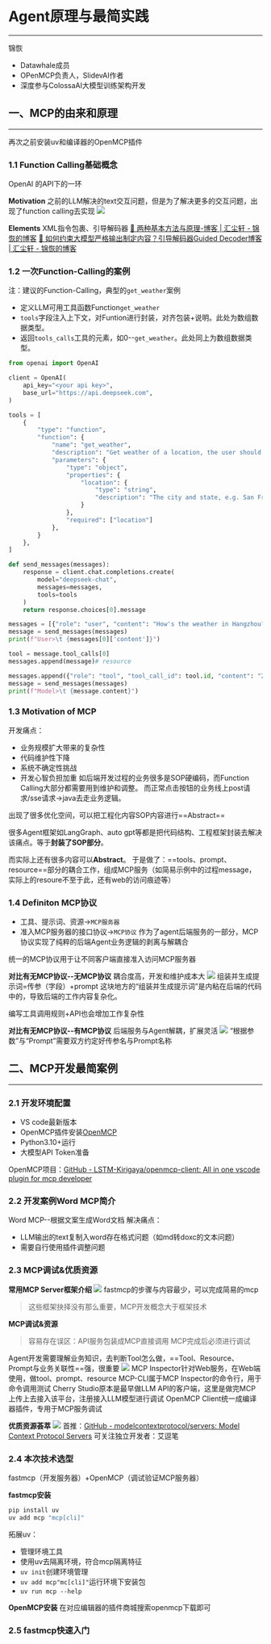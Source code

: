 # Agent原理与最简实践
---
锦恢
- Datawhale成员
- OPenMCP负责人，SlidevAI作者
- 深度参与ColossaAI大模型训练架构开发

## 一、MCP的由来和原理
---
再次之前安装uv和编译器的OpenMCP插件

### 1.1 Function Calling基础概念
OpenAI 的API下的一环

**Motivation**
之前的LLM解决的text交互问题，但是为了解决更多的交互问题，出现了function calling去实现
![](inbox/Pasted%20image%2020250923004139.png)


**Elements**
XML指令包裹、引导解码器
[🔖 两种基本方法与原理-博客 \| 汇尘轩 - 锦恢的博客](https://kirigaya.cn/blog/article?seq=325)
[🔖 如何约束大模型严格输出制定内容？引导解码器Guided Decoder博客 \| 汇尘轩 - 锦恢的博客](https://kirigaya.cn/blog/article?seq=345)

### 1.2 一次Function-Calling的案例
注：建议的Function-Calling，典型的`get_weather`案例

- 定义LLM可用工具函数Function`get_weather`
- `tools`字段注入上下文，对Funtion进行封装，对齐包装+说明。此处为数组数据类型。
- 返回`tools_calls`工具的元素，如0--`get_weather`。此处同上为数组数据类型。


```python
from openai import OpenAI

client = OpenAI(
    api_key="<your api key>",
    base_url="https://api.deepseek.com",
)

tools = [
    {
        "type": "function",
        "function": {
            "name": "get_weather",
            "description": "Get weather of a location, the user should supply a location first.",
            "parameters": {
                "type": "object",
                "properties": {
                    "location": {
                        "type": "string",
                        "description": "The city and state, e.g. San Francisco, CA",
                    }
                },
                "required": ["location"]
            },
        }
    },
]

def send_messages(messages):
    response = client.chat.completions.create(
        model="deepseek-chat",
        messages=messages,
        tools=tools
    )
    return response.choices[0].message

messages = [{"role": "user", "content": "How's the weather in Hangzhou?"}]# prompt
message = send_messages(messages)
print(f"User>\t {messages[0]['content']}")

tool = message.tool_calls[0]
messages.append(message)# resource

messages.append({"role": "tool", "tool_call_id": tool.id, "content": "24℃"})# resource
message = send_messages(messages)
print(f"Model>\t {message.content}")
```

### 1.3 Motivation of MCP
开发痛点：
- 业务规模扩大带来的复杂性
- 代码维护性下降
- 系统不确定性挑战
- 开发心智负担加重
如后端开发过程的业务很多是SOP硬编码，而Function Calling大部分都需要用到维护和调整。
而正常点击按钮的业务线上post请求/sse请求->java去走业务逻辑。

出现了很多优化空间，可以把工程化内容SOP内容进行==Abstract==

很多Agent框架如LangGraph、auto gpt等都是把代码结构、工程框架封装去解决该痛点。等于**封装了SOP部分**。

而实际上还有很多内容可以**Abstract**。
于是做了：==tools、prompt、resource==部分的耦合工作，组成MCP服务（如简易示例中的过程message，实际上的resoure不至于此，还有web的访问痕迹等）

### 1.4 Definiton MCP协议
- 工具、提示词、资源->`MCP服务器`
- 准入MCP服务器的接口协议->`MCP协议`
作为了agent后端服务的一部分，MCP协议实现了纯粹的后端Agent业务逻辑的剥离与解耦合

统一的MCP协议用于让不同客户端直接准入访问MCP服务器

**对比有无MCP协议--无MCP协议**
耦合度高，开发和维护成本大
![](inbox/Pasted%20image%2020250923011602.png)
组装并生成提示词=传参（字段）+prompt
这块地方的“组装并生成提示词”是内粘在后端的代码中的，导致后端的工作内容复杂化。

编写工具调用规则+API也会增加工作复杂性

**对比有无MCP协议--有MCP协议**
后端服务与Agent解耦，扩展灵活
![](inbox/Pasted%20image%2020250923012034.png)
“根据参数”与“Prompt”需要双方约定好传参名与Prompt名称

## 二、MCP开发最简案例
---
### 2.1 开发环境配置
- VS code最新版本
- OpenMCP插件安装[OpenMCP](https://openmcp.kirigaya.cn/)
- Python3.10+运行
- 大模型API Token准备

OpenMCP项目：[GitHub - LSTM-Kirigaya/openmcp-client: All in one vscode plugin for mcp developer](https://github.com/LSTM-Kirigaya/openmcp-client)

### 2.2 开发案例Word MCP简介
Word MCP--根据文案生成Word文档
解决痛点：
- LLM输出的text复制入word存在格式问题（如md转doxc的文本问题）
- 需要自行使用插件调整问题

### 2.3 MCP调试&优质资源
**常用MCP Server框架介绍**
![](inbox/Pasted%20image%2020250923012627.png)
fastmcp的步骤与内容最少，可以完成简易的mcp
>这些框架抉择没有那么重要，MCP开发概念大于框架技术

**MCP调试&资源**
>容易存在误区：API服务包装成MCP直接调用
>MCP完成后必须进行调试

Agent开发需要理解业务知识，去判断Tool怎么做，==Tool、Resource、Prompt与业务关联性==强，很重要
![](inbox/Pasted%20image%2020250923013026.png)
MCP Inspector针对Web服务，在Web端使用，做tool、prompt、resource
MCP-CLI属于MCP Inspector的命令行，用于命令调用测试
Cherry Studio原本是最早做LLM API的客户端，这里是做完MCP上传上去接入该平台，注册接入LLM模型进行调试
OpenMCP Client统一成编译器插件，专用于MCP服务调试

**优质资源荟萃**
![](inbox/Pasted%20image%2020250923013358.png)
首推：[GitHub - modelcontextprotocol/servers: Model Context Protocol Servers](https://github.com/modelcontextprotocol/servers)
可关注独立开发者：艾逗笔

### 2.4 本次技术选型
fastmcp（开发服务器）+OpenMCP（调试验证MCP服务器）

**fastmcp安装**
```python
pip install uv
uv add mcp "mcp[cli]"
```
拓展uv：
- 管理环境工具
- 使用uv去隔离环境，符合mcp隔离特征
- `uv init`创建环境管理
- `uv add mcp"mc[cli]"`运行环境下安装包
- `uv run mcp --help`

**OpenMCP安装**
在对应编辑器的插件商城搜索openmcp下载即可

### 2.5 fastmcp快速入门

